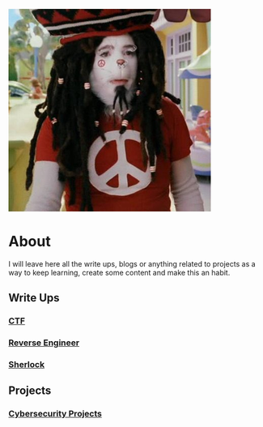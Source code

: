 ![Logo](./img/thecat.jpg)

# About 

I will leave here all the write ups, blogs or anything related to projects as a way to keep learning, create some content and make this an habit.

## Write Ups

### [CTF](./CTF/)
### [Reverse Engineer](./Reverse%20Engineer/)
### [Sherlock](./Sherlock/)

## Projects

### [Cybersecurity Projects](./Cybersecurity%20Projects/)

